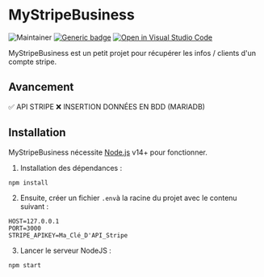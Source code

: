 # MyStripeBusiness
![Maintainer](https://img.shields.io/badge/Développeur-Bastien_ROUSSEL-blue)
[![Generic badge](https://img.shields.io/badge/Developpement-En_cours-orange.svg)](https://shields.io/)
[![Open in Visual Studio Code](https://open.vscode.dev/badges/open-in-vscode.svg)](https://open.vscode.dev/Naereen/badges)

  MyStripeBusiness est un petit projet pour récupérer les infos / clients d'un compte stripe.

## Avancement
✅  API STRIPE
❌ INSERTION DONNÉES EN BDD (MARIADB)


## Installation

MyStripeBusiness nécessite [Node.js](https://nodejs.org/) v14+ pour fonctionner.

1) Installation des dépendances :
```sh
npm install
```

2) Ensuite, créer un fichier `.env`à la racine du projet avec le contenu suivant : 
```
HOST=127.0.0.1
PORT=3000
STRIPE_APIKEY=Ma_Clé_D'API_Stripe
```

3) Lancer le serveur NodeJS :
```
npm start
```
